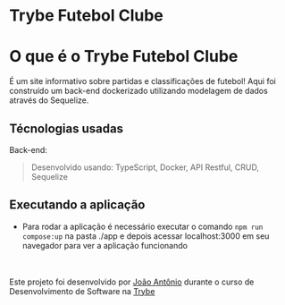 # Trybe Futebol Clube

# O que é o Trybe Futebol Clube

É um site informativo sobre partidas e classificações de futebol!
Aqui foi construído um back-end dockerizado utilizando modelagem de dados através do Sequelize. 

## Técnologias usadas

Back-end:
> Desenvolvido usando: TypeScript, Docker, API Restful, CRUD, Sequelize


## Executando a aplicação
* Para rodar a aplicação é necessário executar o comando `npm run compose:up` na pasta ./app e depois acessar localhost:3000 em seu navegador para ver a aplicação funcionando

<br><br>
Este projeto foi desenvolvido por [João Antônio](https://www.linkedin.com/in/joaoantoniosilvaa/) durante o curso de Desenvolvimento de Software na [Trybe](https://www.betrybe.com/) 